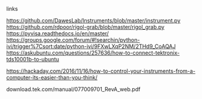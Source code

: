 links

https://github.com/DawesLab/Instruments/blob/master/instrument.py
https://github.com/rdpoor/rigol-grab/blob/master/rigol_grab.py
https://pyvisa.readthedocs.io/en/master/
https://groups.google.com/forum/#!searchin/python-ivi/trigger%7Csort:date/python-ivi/9FXwLXqP2NM/2THd9_CoAQAJ
https://askubuntu.com/questions/257636/how-to-connect-tektronix-tds10001b-to-ubuntu

https://hackaday.com/2016/11/16/how-to-control-your-instruments-from-a-computer-its-easier-than-you-think/

download.tek.com/manual/077009701_RevA_web.pdf
